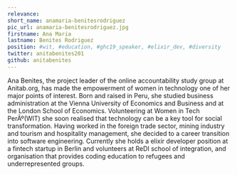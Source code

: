 ```yaml
---
relevance:
short_name: anamaria-benitesrodriguez
pic_url: anamaria-benitesrodriguez.jpg
firstname: Ana Maria
lastname: Benites Rodriguez
position: #wit, #education, #ghc19_speaker, #elixir_dev, #diversity
twitter: anitabenites201
github: anitabenites
---
```


Ana Benites, the project leader of the online accountability study group at Anitab.org, has made the empowerment of women in technology one of her major points of interest. Born and raised in Peru, she studied business administration at the Vienna University of Economics and Business and at the London School of Economics. Volunteering at Women in Tech PerÃº(WIT) she soon realised that technology can be a key tool for social transformation. Having worked in the foreign trade sector, mining industry and tourism and hospitality management, she decided to a career transition into software engineering. Currently she holds a elixir developer position at a fintech startup in Berlin and volunteers at ReDI school of integration, and organisation that provides coding education to refugees and underrepresented groups.
